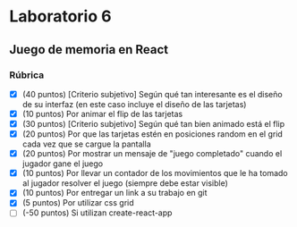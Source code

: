 # Laboratorio 6
## Juego de memoria en React

### Rúbrica
- [x] (40 puntos) [Criterio subjetivo] Según qué tan interesante es el diseño de su interfaz (en este caso incluye el diseño de las tarjetas)
- [x] (10 puntos) Por animar el flip de las tarjetas
- [x] (30 puntos) [Criterio subjetivo] Según qué tan bien animado está el flip
- [x] (20 puntos) Por que las tarjetas estén en posiciones random en el grid cada vez que se cargue la pantalla
- [x] (20 puntos) Por mostrar un mensaje de "juego completado" cuando el jugador gane el juego
- [x] (10 puntos) Por llevar un contador de los movimientos que le ha tomado al jugador resolver el juego (siempre debe estar visible)
- [x] (10 puntos) Por entregar un link a su trabajo en git
- [x] (5 puntos) Por utilizar css grid
- [ ] (-50 puntos) Si utilizan create-react-app